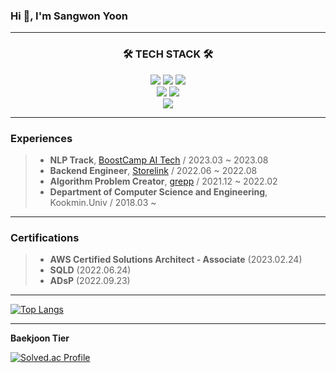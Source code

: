 ### Hi 👋, I'm Sangwon Yoon

---

<h3 align="center">🛠 TECH STACK 🛠</h3>
<p align="center">
    <img src="https://img.shields.io/badge/Kotlin-7F52FF?style=flat&logo=Kotlin&logoColor=white"/>
    <img src="https://img.shields.io/badge/Python-3776AB?style=flat&logo=Python&logoColor=white"/>
    <img src="https://img.shields.io/badge/C++-00599C?style=flat&logo=c%2B%2B&logoColor=white"/>
    <br/>
    <img src="https://img.shields.io/badge/Spring Boot-6DB33F?style=flat&logo=Spring Boot&logoColor=white"/>
    <img src="https://img.shields.io/badge/Android-3DDC84?style=flat&logo=Android&logoColor=white"/>
    <br/>
    <img src="https://img.shields.io/badge/AWS-232F3E?style=flat&logo=Amazon AWS&logoColor=white"/>
    
---

### Experiences
> * __NLP Track__, [BoostCamp AI Tech](https://boostcamp.connect.or.kr/) / 2023.03 ~ 2023.08
> * __Backend Engineer__, [Storelink](https://storelink.io/#/pages/home) / 2022.06 ~ 2022.08
> * __Algorithm Problem Creator__, [grepp](https://www.grepp.co/) / 2021.12 ~ 2022.02
> * __Department of Computer Science and Engineering__, Kookmin.Univ / 2018.03 ~

---
    
### Certifications
> * __AWS Certified Solutions Architect - Associate__ (2023.02.24)
> * __SQLD__ (2022.06.24)
> * __ADsP__ (2022.09.23)
    
----

[![Top Langs](https://github-readme-stats.vercel.app/api/top-langs/?username=SangwonYoon&layout=compact)](https://github.com/SangwonYoon/github-readme-stats)

---

<b> Baekjoon Tier </b>

[![Solved.ac Profile](http://mazassumnida.wtf/api/v2/generate_badge?boj=iandr0805)](https://solved.ac/iandr0805/)
